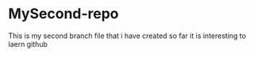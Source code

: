 # MySecond-repo


This is my second branch file that i have created so far
it is interesting to laern github
